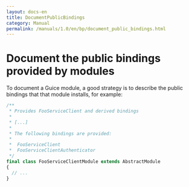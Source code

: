 ```yaml
---
layout: docs-en
title: DocumentPublicBindings
category: Manual
permalink: /manuals/1.0/en/bp/document_public_bindings.html
---
```

# Document the public bindings provided by modules

To document a Guice module, a good strategy is to describe the public bindings
that that module installs, for example:

```php
/**
 * Provides FooServiceClient and derived bindings
 *
 * [...]
 *
 * The following bindings are provided:
 *
 *  FooServiceClient
 *  FooServiceClientAuthenticator
 */
final class FooServiceClientModule extends AbstractModule
{
  // ...
}
```


